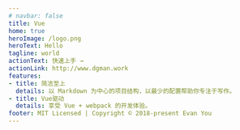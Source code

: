 ```yaml
---
# navbar: false
title: Vue
home: true
heroImage: /logo.png
heroText: Hello
tagline: world
actionText: 快速上手 →
actionLink: http://www.dgman.work
features:
- title: 简洁至上
  details: 以 Markdown 为中心的项目结构，以最少的配置帮助你专注于写作。
- title: Vue驱动
  details: 享受 Vue + webpack 的开发体验。
footer: MIT Licensed | Copyright © 2018-present Evan You
---
```

